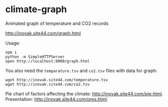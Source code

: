 climate-graph
============

Animated graph of temperature and CO2 records

http://inovak.site44.com/graph.html

Usage:
```
npm i
python -m SimpleHTTPServer
open http://localhost:8000/graph.html
```

You also need the `temparature.tsv` and `co2.tsv` files with data for graph:
```
wget http://inovak.site44.com/temperature.tsv
wget http://inovak.site44.com/co2.tsv
```

Pie chart of factors affecting the climate: http://inovak.site44.com/pie.html.
Presentation: http://inovak.site44.com/pres.html.
